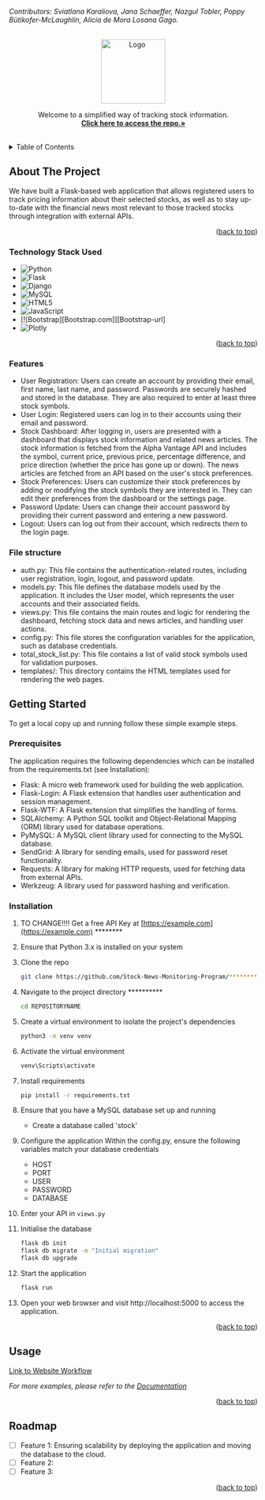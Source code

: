 <!-- PROJECT SHIELDS -->
<!--
*** I'm using markdown "reference style" links for readability.
*** Reference links are enclosed in brackets [ ] instead of parentheses ( ).
*** See the bottom of this document for the declaration of the reference variables
*** for contributors-url, forks-url, etc. This is an optional, concise syntax you may use.
*** https://www.markdownguide.org/basic-syntax/#reference-style-links
-->
</p><em>Contributors: Sviatlana Karaliova, Jana Schaeffer, Nazgul Tobler, Poppy Bütikofer-McLaughlin, Alicia de Mora Losana Gago.</em></p>

<!-- PROJECT LOGO -->
<br />
<div align="center">
  <a href="https://github.com/Stock-News-Monitoring-Program/stock_news">
    <img src="app_logo.png" alt="Logo" height="130">
  </a>

  <p align="center">
    Welcome to a simplified way of tracking stock information.
    <br />
    <a href="https://github.com/Stock-News-Monitoring-Program/stock_news"><strong>Click here to access the repo.»</strong></a>
    <br />
    <br />
  </p>
</div>

<!-- TABLE OF CONTENTS -->
<details>
  <summary>Table of Contents</summary>
  <ol>
    <li>
      <a href="#about-the-project">About The Project</a>
      <ul>
        <li><a href="#built-with">Technology Stack Used</a></li>
      </ul>
    </li>
    <li>
      <a href="#getting-started">Getting Started</a>
      <ul>
        <li><a href="#prerequisites">Prerequisites</a></li>
        <li><a href="#installation">Installation</a></li>
      </ul>
    </li>
    <li><a href="#usage">Usage</a></li>
    <li><a href="#roadmap">Roadmap</a></li>
  </ol>
</details>


<!-- ABOUT THE PROJECT -->
## About The Project

We have built a Flask-based web application that allows registered users to track pricing information about their selected stocks, as well as to stay up-to-date with the financial news most relevant to those tracked stocks through integration with external APIs.

<p align="right">(<a href="#readme-top">back to top</a>)</p>


### Technology Stack Used
* ![Python](https://img.shields.io/badge/python-3670A0?style=for-the-badge&logo=python&logoColor=ffdd54)
* ![Flask](https://img.shields.io/badge/flask-%23000.svg?style=for-the-badge&logo=flask&logoColor=white)
* ![Django](https://img.shields.io/badge/django-%23092E20.svg?style=for-the-badge&logo=django&logoColor=white)
* ![MySQL](https://img.shields.io/badge/mysql-%2300f.svg?style=for-the-badge&logo=mysql&logoColor=white)
* ![HTML5](https://img.shields.io/badge/html5-%23E34F26.svg?style=for-the-badge&logo=html5&logoColor=white)
* ![JavaScript](https://img.shields.io/badge/javascript-%23323330.svg?style=for-the-badge&logo=javascript&logoColor=%23F7DF1E)
* [![Bootstrap][Bootstrap.com]][Bootstrap-url]
* ![Plotly](https://img.shields.io/badge/-%20Plotly-orange)

<p align="right">(<a href="#readme-top">back to top</a>)</p>


### Features
* User Registration: Users can create an account by providing their email, first name, last name, and password. Passwords are securely hashed and stored in the database. They are also required to enter at least three stock symbols.
* User Login: Registered users can log in to their accounts using their email and password.
* Stock Dashboard: After logging in, users are presented with a dashboard that displays stock information and related news articles. The stock information is fetched from the Alpha Vantage API and includes the symbol, current price, previous price, percentage difference, and price direction (whether the price has gone up or down). The news articles are fetched from an API based on the user's stock preferences.
* Stock Preferences: Users can customize their stock preferences by adding or modifying the stock symbols they are interested in. They can edit their preferences from the dashboard or the settings page.
* Password Update: Users can change their account password by providing their current password and entering a new password.
* Logout: Users can log out from their account, which redirects them to the login page.

### File structure
* auth.py: This file contains the authentication-related routes, including user registration, login, logout, and password update.
* models.py: This file defines the database models used by the application. It includes the User model, which represents the user accounts and their associated fields.
* views.py: This file contains the main routes and logic for rendering the dashboard, fetching stock data and news articles, and handling user actions.
* config.py: This file stores the configuration variables for the application, such as database credentials.
* total_stock_list.py: This file contains a list of valid stock symbols used for validation purposes.
* templates/: This directory contains the HTML templates used for rendering the web pages.


<!-- GETTING STARTED -->
## Getting Started

To get a local copy up and running follow these simple example steps.

### Prerequisites

The application requires the following dependencies which can be installed from the requirements.txt (see Installation):

* Flask: A micro web framework used for building the web application.
* Flask-Login: A Flask extension that handles user authentication and session management.
* Flask-WTF: A Flask extension that simplifies the handling of forms.
* SQLAlchemy: A Python SQL toolkit and Object-Relational Mapping (ORM) library used for database operations.
* PyMySQL: A MySQL client library used for connecting to the MySQL database.
* SendGrid: A library for sending emails, used for password reset functionality.
* Requests: A library for making HTTP requests, used for fetching data from external APIs.
* Werkzeug: A library used for password hashing and verification.

### Installation

1. TO CHANGE!!!! Get a free API Key at [https://example.com](https://example.com) ********
2. Ensure that Python 3.x is installed on your system
3. Clone the repo
   ```sh
   git clone https://github.com/Stock-News-Monitoring-Program/*************.git
   ```
4. Navigate to the project directory **********
    ```sh
    cd REPOSITORYNAME
    ```
5. Create a virtual environment to isolate the project's dependencies
    ```sh
    python3 -m venv venv
    ```
6. Activate the virtual environment
    ```sh
    venv\Scripts\activate
    ```
7. Install requirements
   ```sh
   pip install -r requirements.txt
   ```
8. Ensure that you have a MySQL database set up and running
   * Create a database called 'stock'
9. Configure the application
   Within the config.py, ensure the following variables match your database credentials
    * HOST
    * PORT
    * USER
    * PASSWORD
    * DATABASE
   
10. Enter your API in `views.py`
11. Initialise the database
    ```sh
    flask db init
    flask db migrate -m "Initial migration"
    flask db upgrade
    ```
12. Start the application
    ```sh
    flask run
    ``` 
13. Open your web browser and visit http://localhost:5000 to access the application. 

<p align="right">(<a href="#readme-top">back to top</a>)</p>



<!-- USAGE EXAMPLES -->
## Usage

<a href="https://scribehow.com/embed/Workflow__qVAlhm1uSri_yBlJijAXIw?as=scrollable&skipIntro=true" target="_blank">Link to Website Workflow</a>



_For more examples, please refer to the [Documentation](https://example.com)_

<p align="right">(<a href="#readme-top">back to top</a>)</p>



<!-- ROADMAP -->
## Roadmap

- [ ] Feature 1: Ensuring scalability by deploying the application and moving the database to the cloud.
- [ ] Feature 2:
- [ ] Feature 3:

<p align="right">(<a href="#readme-top">back to top</a>)</p>

